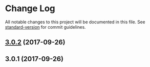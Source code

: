 # Change Log

All notable changes to this project will be documented in this file. See [standard-version](https://github.com/conventional-changelog/standard-version) for commit guidelines.

<a name="3.0.2"></a>
## [3.0.2](https://github.com/devdigital/MapStrap/compare/v3.0.1...v3.0.2) (2017-09-26)



<a name="3.0.1"></a>
## 3.0.1 (2017-09-26)
